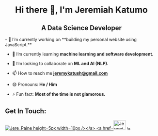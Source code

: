 <!--
**Jeremiah-Katumo/Jeremiah-Katumo** is a ✨ _special_ ✨ repository because its `README.md` (this file) appears on your GitHub profile.

Here are some ideas to get you started:

- 🔭 I’m currently working **on building my personal website using JavaScript.** 
- 🌱 I’m currently learning **software development and machine learning.**
- 👯 I’m looking to collaborate on ...
- 🤔 I’m looking for help with ...
- 💬 Ask me about ...
- 📫 How to reach me: ...
- 😄 Pronouns: ...
- ⚡ Fun fact: ...
-->
<h1 align="center">Hi there 👋, I'm Jeremiah Katumo</h1>
<h2 align="center">A Data Science Developer</h2>
- 🔭 I’m currently working on **building my personal website using JavaScript.**

- 🌱 I’m currently learning **machine learning and software development.**

- 👯 I’m looking to collaborate on **ML and AI (NLP).**

- 📫 How to reach me **jeremykatush@gmail.com**

- 😄 Pronouns: **He / Him** 

- ⚡ Fun fact: **Most of the time is not glamorous.**

<h2 align="left">Get In Touch:</h2>
<p align="left">
  <a href="https://twitter.com/Jere_Paine" target="blank"><img align="center" src="https://raw.githubusercontent.com/rahuldkjain/github-profile-readme-generator/master/src/images/icons/Social/twitter.svg" alt="Jere_Paine height=5px width=10px /></a>
    <a href="https://www.linkedin.com/in/jeremiah-kurwa-27556b230" target="blank"><img src="https://raw.githubusercontent.com/rahuldkjain/github-profile-readme-generator/master/src/images/icons/Social/linked-in-alt.svg" alt="Jeremiah-(Katumo)-Kurwa" height=30px width=40px /></a>
    <a href="https://medium.com/@jeremykatush" target="blank"><img src="https://user-images.githubusercontent.com/92439632/221664963-1be61a58-443e-4d48-8958-e62a38016a42.png" alt="jeremykatush" height=10px width=15px></a>
</p>
